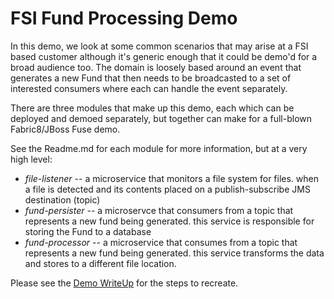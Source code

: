 # FSI Fund Processing Demo

In this demo, we look at some common scenarios that may arise at a FSI based customer although it's generic
enough that it could be demo'd for a broad audience too. The domain is loosely based around an event that
generates a new Fund that then needs to be broadcasted to a set of interested consumers where each can handle
the event separately.

There are three modules that make up this demo, each which can be deployed and demoed separately, but together
can make for a full-blown Fabric8/JBoss Fuse demo.

See the Readme.md for each module for more information, but at a very high level:

* _file-listener_ -- a microservice that monitors a file system for files. when a file is detected and its contents placed on a publish-subscribe JMS destination (topic)
* _fund-persister_ -- a microservce that consumers from a topic that represents a new fund being generated. this service is responsible for storing the Fund to a database
* _fund-processor_ -- a microservice that consumes from a topic that represents a new fund being generated. this service
transforms the data and stores to a different file location.

Please see the [Demo WriteUp](docs/index.md) for the steps to recreate.